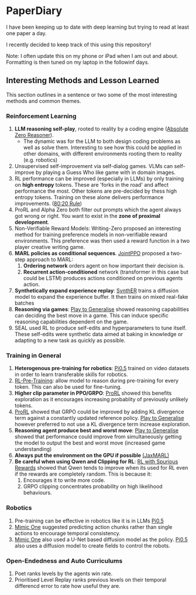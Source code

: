 # PaperDiary
I have been keeping up to date with deep learning but trying to read at least one paper a day. 

I recently decided to keep track of this using this repository!

Note: I often update this on my phone or iPad when I am out and about. Formatting is then tuned on my laptop
in the followinf days.

## Interesting Methods and Lesson Learned
This section outlines in a sentence or two some of the most interesting methods and common themes.

### Reinforcement Learning
1. **LLM reasoning self-play**, rooted to reality by a coding engine ([Absolute Zero Reasoner](May%202025/23rdMayAbsoluteZeroReasoner.md)).
    - The dynamic was for the LLM to both design coding problems as well as solve them. Interesting to see how this 
      could be applied in other domains, with different environments rooting them to reality (e.g. robotics)
2. Unsupervised self-improvement via self-dialog games. VLMs can self-improve by playing a
Guess Who like game with in domain images. 
3. RL performance can be improved (especially in LLMs) by only training on **high entropy** tokens.
These are 'forks in the road' and affect performance the most. Other tokens are pre-decided by thess high entropy tokens.
Training on these alone delivers performance improvements. ([80:20 Rule](June%202025/11thJuneTokenEntropyRLVR.md))
4. ProRL and Alpha Zero both filter out prompts which the agent always got wrong or right.
You want to exist in the **zone of proximal development**.
5. Non-Verifiable Reward Models: Writing-Zero proposed an interesting method for training preference models in non-verifiable reward 
environments. This preference was then used a reward function in a two player creative writing game.
6. **MARL policies as conditional sequences**. [JointPPO](May%202025/28thMayJointPPO.md) proposed a two-step approach to MARL: 
    1) **Ordering network** orders agent on how important their decision is.
    2) **Recurrent action-conditioned** network (transformer in this case but could be LSTM) produces actions conditioned on previous agents action.
7. **Synthetically expand experience replay**: [SynthER](May%202025/29thMaySynthER.md) trains a diffusion model to expand the experience buffer. It then trains on mixed real-fake batches
8. **Reasoning via games**: [Play to Generalise](June%202025/16thJuneReasoningThroughGames.md) showed reasoning capabilities can deciding the best move in a game. This 
can induce specific reasoning capabilities dependent on the game.
9. SEAL used RL to produce self-edits and hyperparameters to tune itself. These self-edits were synthetic data aimed at baking in knowledge or adapting to a new task as quickly as possible.


### Training in General
1. **Heterogenous pre-training for robotics**: [Pi0.5](May%202025/24thMayPi0.5VLA.md) trained on video datasets in order to learn transferable skills for robotics.
2. [RL-Pre-Training](June%202025/10thJuneRLPretraining.md): allow model to reason during pre-training for every token. This can also be used for fine-tuning.
3. **Higher clip parameter in PPO/GRPO**: [ProRL](June%202025/4thJuneProlongedRL.md) showed this benefits exploration as it encourages increasing probablity of previously unlikely tokens.
4. [ProRL](June%202025/4thJuneProlongedRL.md) showed that GRPO could be improved by adding KL divergence term against a constantly updated reference policy. 
[Play to Generalise](June%202025/16thJuneReasoningThroughGames.md) however preferred to not use a KL divergence term increase exploration.
5. **Reasoning agent produce best and worst move**: [Play to Generalise](June%202025/16thJuneReasoningThroughGames.md) showed that performance could improve from 
simultaneously getting the model to output the best and worst move (increased game understanding)
6. **Always put the environment on the GPU if possible** [(JaxMARL)](June%202025/5thJuneJaxMARL.md)
7. **Be careful when using Qwen and Clipping for RL**: [RL with Spurious Rewards](June%202025/3rdJuneSpuriousRewardsRL.md) showed that Qwen
tends to improve when its used for RL even if the rewards are completely random. This is because it:
   1. Encourages it to write more code.
   2. GRPO clipping concentrates probability on high likelihood behaviours.

### Robotics
1. Pre-training can be effective in robotics like it is in LLMs [Pi0.5](May%202025/24thMayPi0.5VLA.md)
2. [Mimic One](June%202025/17thJuneMimicOneDexterousHand.md) suggested predicting action chunks rather than single actions to encourage
temporal consistency.
3. [Mimic One](June%202025/17thJuneMimicOneDexterousHand.md) also used a U-Net based diffusion model as the policy.
[Pi0.5](May%202025/24thMayPi0.5VLA.md) also uses a diffusion model to create fields to control the robots.

### Open-Endedness and Auto Curriculums
1. Poet ranks levels by the agents win rate.
2. Prioritised Level Replay ranks previous levels on their temporal differencd error to rate how useful they are.